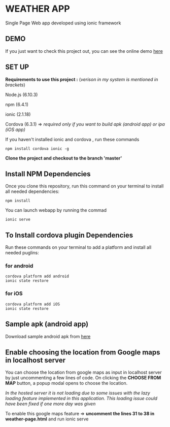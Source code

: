 # WEATHER APP
Single Page Web app developed using ionic framework 

## DEMO

If you just want to check this project out, you can see the online demo [here](https://weather-app-3b60b.firebaseapp.com/)

## SET UP ##

**Requirements to use this project :**
(*verison in my system is mentioned in brackets*)

Node.js (6.10.3)

npm (6.4.1)

ionic (2.1.18)

Cordova (6.3.1) => *required only if you want to build apk (android app) or ipa (iOS app)*

If you haven't installed ionic and cordova , run these commands

```
npm install cordova ionic -g
```

**Clone the project and checkout to the branch 'master'**

## Install NPM Dependencies

Once you clone this repository, run this command on your terminal to install all needed dependencies:

```
npm install
```

You can launch webapp by running the commad 

```
ionic serve
```

## To Install cordova plugin Dependencies

Run these commands on your terminal to add a platform and install all needed puglins:

### for android

```
cordova platform add android
ionic state restore
```

### for iOS

```
cordova platform add iOS
ionic state restore
```
## Sample apk (android app)
Download sample android apk from [here](https://drive.google.com/open?id=1yzUavoSO8i_OEfHcAIyT0-Vuog6JELvx)


## Enable choosing the location from Google maps in localhost server

You can choose the location from google maps as input in localhost server by just uncommenting a few lines of code. On clicking the **CHOOSE FROM MAP** button, a popup modal opens to choose the location.

*In the hosted server it is not loading due to some issues with the lazy loading feature implemented in this application. This loading issue could have been fixed if one more day was given*

To enable this google maps feature => **uncomment the lines 31 to 38 in weather-page.html** and run ionic serve

